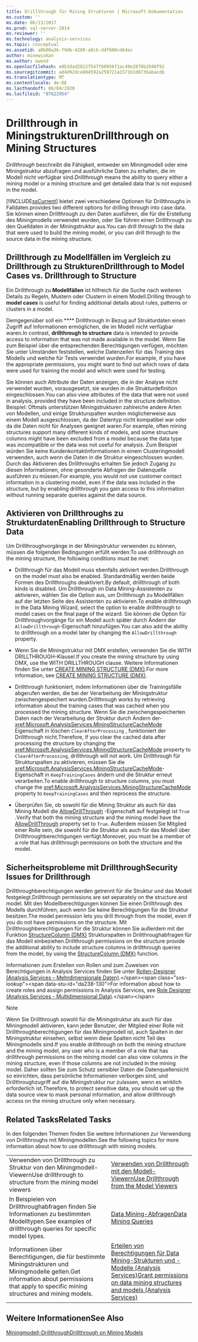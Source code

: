```yaml
---
title: Drillthrough für Mining Strukturen | Microsoft-Dokumentation
ms.custom: ''
ms.date: 06/13/2017
ms.prod: sql-server-2014
ms.reviewer: ''
ms.technology: analysis-services
ms.topic: conceptual
ms.assetid: a0b00a3b-f9db-4289-a8cb-ddf600cd64ac
author: minewiskan
ms.author: owend
ms.openlocfilehash: e8b3dad28227547f88956f1ac49e2878b2940f91
ms.sourcegitcommit: ad4d92dce894592a259721a1571b1d8736abacdb
ms.translationtype: MT
ms.contentlocale: de-DE
ms.lasthandoff: 08/04/2020
ms.locfileid: "87622954"
---
```

# <a name="drillthrough-on-mining-structures"></a><span data-ttu-id="da238-102">Drillthrough in Miningstrukturen</span><span class="sxs-lookup"><span data-stu-id="da238-102">Drillthrough on Mining Structures</span></span>
  <span data-ttu-id="da238-103">*Drillthrough* beschreibt die Fähigkeit, entweder ein Miningmodell oder eine Miningstruktur abzufragen und ausführliche Daten zu erhalten, die im Modell nicht verfügbar sind.</span><span class="sxs-lookup"><span data-stu-id="da238-103">*Drillthrough* means the ability to query either a mining model or a mining structure and get detailed data that is not exposed in the model.</span></span>  
  
 [!INCLUDE[ssCurrent](../../includes/sscurrent-md.md)] <span data-ttu-id="da238-104">bietet zwei verschiedene Optionen für Drillthroughs in Falldaten.</span><span class="sxs-lookup"><span data-stu-id="da238-104">provides two different options for drilling through into case data.</span></span> <span data-ttu-id="da238-105">Sie können einen Drillthrough zu den Daten ausführen, die für die Erstellung des Miningmodells verwendet wurden, oder Sie führen einen Drillthrough zu den Quelldaten in der Miningstruktur aus.</span><span class="sxs-lookup"><span data-stu-id="da238-105">You can drill through to the data that were used to build the mining model, or you can drill through to the source data in the mining structure.</span></span>  
  
## <a name="drillthrough-to-model-cases-vs-drillthrough-to-structure"></a><span data-ttu-id="da238-106">Drillthrough zu Modellfällen im Vergleich zu Drillthrough zu Strukturen</span><span class="sxs-lookup"><span data-stu-id="da238-106">Drillthrough to Model Cases vs. Drillthrough to Structure</span></span>  
 <span data-ttu-id="da238-107">Ein Drillthrough zu **Modellfällen** ist hilfreich für die Suche nach weiteren Details zu Regeln, Mustern oder Clustern in einem Modell.</span><span class="sxs-lookup"><span data-stu-id="da238-107">Drilling through to **model cases** is useful for finding additional details about rules, patterns or clusters in a model.</span></span>  
  
 <span data-ttu-id="da238-108">Demgegenüber soll ein \*\*\*\* Drillthrough in Bezug auf Strukturdaten einen Zugriff auf Informationen ermöglichen, die im Modell nicht verfügbar waren.</span><span class="sxs-lookup"><span data-stu-id="da238-108">In contrast, **drillthrough to structure** data is intended to provide access to information that was not made available in the model.</span></span> <span data-ttu-id="da238-109">Wenn Sie zum Beispiel über die entsprechenden Berechtigungen verfügen, möchten Sie unter Umständen feststellen, welche Datenzeilen für das Training des Modells und welche für Tests verwendet wurden.</span><span class="sxs-lookup"><span data-stu-id="da238-109">For example, if you have the appropriate permissions, you might want to find out which rows of data were used for training the model and which were used for testing.</span></span>  
  
 <span data-ttu-id="da238-110">Sie können auch Attribute der Daten anzeigen, die in der Analyse nicht verwendet wurden, vorausgesetzt, sie wurden in die Strukturdefinition eingeschlossen.</span><span class="sxs-lookup"><span data-stu-id="da238-110">You can also view attributes of the data that were not used in analysis, provided they have been included in the structure definition.</span></span> <span data-ttu-id="da238-111">Beispiel: Oftmals unterstützen Miningstrukturen zahlreiche andere Arten von Modellen, und einige Strukturspalten wurden möglicherweise aus einem Modell ausgeschlossen, da der Datentyp nicht kompatibel war oder da die Daten nicht für Analysen geeignet waren.</span><span class="sxs-lookup"><span data-stu-id="da238-111">For example, often mining structures support many different kinds of models, and some structure columns might have been excluded from a model because the data type was incompatible or the data was not useful for analysis.</span></span> <span data-ttu-id="da238-112">Zum Beispiel würden Sie keine Kundenkontaktinformationen in einem Clusteringmodell verwenden, auch wenn die Daten in die Struktur eingeschlossen wurden. Durch das Aktivieren des Drillthroughs erhalten Sie jedoch Zugang zu diesen Informationen, ohne gesonderte Abfragen der Datenquelle ausführen zu müssen.</span><span class="sxs-lookup"><span data-stu-id="da238-112">For example, you would not use customer contact information in a clustering model, even if the data was included in the structure, but by enabling drillthrough you gain access to this information without running separate queries against the data source.</span></span>  
  
## <a name="enabling-drillthrough-to-structure-data"></a><span data-ttu-id="da238-113">Aktivieren von Drillthroughs zu Strukturdaten</span><span class="sxs-lookup"><span data-stu-id="da238-113">Enabling Drillthrough to Structure Data</span></span>  
 <span data-ttu-id="da238-114">Um Drillthroughvorgänge in der Miningstruktur verwenden zu können, müssen die folgenden Bedingungen erfüllt werden:</span><span class="sxs-lookup"><span data-stu-id="da238-114">To use drillthrough on the mining structure, the following conditions must be met:</span></span>  
  
-   <span data-ttu-id="da238-115">Drillthrough für das Modell muss ebenfalls aktiviert werden.</span><span class="sxs-lookup"><span data-stu-id="da238-115">Drillthrough on the model must also be enabled.</span></span> <span data-ttu-id="da238-116">Standardmäßig werden beide Formen des Drillthroughs deaktiviert.</span><span class="sxs-lookup"><span data-stu-id="da238-116">By default, drillthrough of both kinds is disabled.</span></span> <span data-ttu-id="da238-117">Um Drillthrough im Data Mining-Assistenten zu aktivieren, wählen Sie die Option aus, um Drillthrough zu Modellfällen auf der letzten Seite des Assistenten zu aktivieren.</span><span class="sxs-lookup"><span data-stu-id="da238-117">To enable drillthrough in the Data Mining Wizard, select the option to enable drillthrough to model cases on the final page of the wizard.</span></span> <span data-ttu-id="da238-118">Sie können die Option für Drillthroughvorgänge für ein Modell auch später durch Ändern der `AllowDrillthrough`-Eigenschaft hinzufügen.</span><span class="sxs-lookup"><span data-stu-id="da238-118">You can also add the ability to drillthrough on a model later by changing the `AllowDrillthrough` property.</span></span>  
  
-   <span data-ttu-id="da238-119">Wenn Sie die Miningstruktur mit DMX erstellen, verwenden Sie die WITH DRILLTHROUGH-Klausel.</span><span class="sxs-lookup"><span data-stu-id="da238-119">If you create the mining structure by using DMX, use the WITH DRILLTHROUGH clause.</span></span> <span data-ttu-id="da238-120">Weitere Informationen finden Sie unter [CREATE MINING STRUCTURE &#40;DMX&#41;](/sql/dmx/create-mining-structure-dmx).</span><span class="sxs-lookup"><span data-stu-id="da238-120">For more information, see [CREATE MINING STRUCTURE &#40;DMX&#41;](/sql/dmx/create-mining-structure-dmx).</span></span>  
  
-   <span data-ttu-id="da238-121">Drillthrough funktioniert, indem Informationen über die Trainingsfälle abgerufen werden, die bei der Verarbeitung der Miningstruktur zwischengespeichert wurden.</span><span class="sxs-lookup"><span data-stu-id="da238-121">Drillthrough works by retrieving information about the training cases that was cached when you processed the mining structure.</span></span> <span data-ttu-id="da238-122">Wenn Sie die zwischengespeicherten Daten nach der Verarbeitung der Struktur durch Ändern der- <xref:Microsoft.AnalysisServices.MiningStructureCacheMode> Eigenschaft in löschen `ClearAfterProcessing` , funktioniert der Drillthrough nicht.</span><span class="sxs-lookup"><span data-stu-id="da238-122">Therefore, if you clear the cached data after processing the structure by changing the <xref:Microsoft.AnalysisServices.MiningStructureCacheMode> property to `ClearAfterProcessing`, drillthrough will not work.</span></span> <span data-ttu-id="da238-123">Um Drillthrough für Strukturspalten zu aktivieren, müssen Sie die <xref:Microsoft.AnalysisServices.MiningStructureCacheMode>-Eigenschaft in `KeepTrainingCases` ändern und die Struktur erneut verarbeiten.</span><span class="sxs-lookup"><span data-stu-id="da238-123">To enable drillthrough to structure columns, you must change the <xref:Microsoft.AnalysisServices.MiningStructureCacheMode> property to `KeepTrainingCases` and then reprocess the structure.</span></span>  
  
-   <span data-ttu-id="da238-124">Überprüfen Sie, ob sowohl für die Mining Struktur als auch für das Mining Modell die [AllowDrillThrough](https://docs.microsoft.com/bi-reference/assl/properties/allowdrillthrough-element-assl) -Eigenschaft auf festgelegt ist `True` .</span><span class="sxs-lookup"><span data-stu-id="da238-124">Verify that both the mining structure and the mining model have the [AllowDrillThrough](https://docs.microsoft.com/bi-reference/assl/properties/allowdrillthrough-element-assl) property set to `True`.</span></span> <span data-ttu-id="da238-125">Außerdem müssen Sie Mitglied einer Rolle sein, die sowohl für die Struktur als auch für das Modell über Drillthroughberechtigungen verfügt.</span><span class="sxs-lookup"><span data-stu-id="da238-125">Moreover, you must be a member of a role that has drillthrough permissions on both the structure and the model.</span></span>  
  
## <a name="security-issues-for-drillthrough"></a><span data-ttu-id="da238-126">Sicherheitsprobleme mit Drillthrough</span><span class="sxs-lookup"><span data-stu-id="da238-126">Security Issues for Drillthrough</span></span>  
 <span data-ttu-id="da238-127">Drillthroughberechtigungen werden getrennt für die Struktur und das Modell festgelegt.</span><span class="sxs-lookup"><span data-stu-id="da238-127">Drillthrough permissions are set separately on the structure and model.</span></span> <span data-ttu-id="da238-128">Mit den Modellberechtigungen können Sie einen Drillthrough des Modells durchführen, auch wenn Sie keine Berechtigungen für die Struktur besitzen.</span><span class="sxs-lookup"><span data-stu-id="da238-128">The model permission lets you drill through from the model, even if you do not have permissions on the structure.</span></span> <span data-ttu-id="da238-129">Mit Drillthroughberechtigungen für die Struktur können Sie außerdem mit der Funktion [StructureColumn &#40;DMX&#41;](/sql/dmx/structurecolumn-dmx) Strukturspalten in Drillthroughabfragen für das Modell einbeziehen.</span><span class="sxs-lookup"><span data-stu-id="da238-129">Drillthrough permissions on the structure provide the additional ability to include structure columns in drillthrough queries from the model, by using the [StructureColumn &#40;DMX&#41;](/sql/dmx/structurecolumn-dmx) function.</span></span>  
  
 <span data-ttu-id="da238-130">Informationen zum Erstellen von Rollen und zum Zuweisen von Berechtigungen in Analysis Services finden Sie unter [Rollen-Designer &#40;Analysis Services – Mehrdimensionale Daten&#41;](https://msdn.microsoft.com/library/ms189696(v=sql.120).aspx).</span><span class="sxs-lookup"><span data-stu-id="da238-130">For information about how to create roles and assign permissions in Analysis Services, see [Role Designer &#40;Analysis Services - Multidimensional Data&#41;](https://msdn.microsoft.com/library/ms189696(v=sql.120).aspx).</span></span>  
  
> [!NOTE]  
>  <span data-ttu-id="da238-131">Wenn Sie Drillthrough sowohl für die Miningstruktur als auch für das Miningmodell aktivieren, kann jeder Benutzer, der Mitglied einer Rolle mit Drillthroughberechtigungen für das Miningmodell ist, auch Spalten in der Miningstruktur einsehen, selbst wenn diese Spalten nicht Teil des Miningmodells sind.</span><span class="sxs-lookup"><span data-stu-id="da238-131">If you enable drillthrough on both the mining structure and the mining model, any user who is a member of a role that has drillthrough permissions on the mining model can also view columns in the mining structure, even if those columns are not included in the mining model.</span></span> <span data-ttu-id="da238-132">Daher sollten Sie zum Schutz sensibler Daten die Datenquellensicht so einrichten, dass persönliche Informationen verborgen sind, und Drillthroughzugriff auf die Miningstruktur nur zulassen, wenn es wirklich erforderlich ist.</span><span class="sxs-lookup"><span data-stu-id="da238-132">Therefore, to protect sensitive data, you should set up the data source view to mask personal information, and allow drillthrough access on the mining structure only when necessary.</span></span>  
  
## <a name="related-tasks"></a><span data-ttu-id="da238-133">Related Tasks</span><span class="sxs-lookup"><span data-stu-id="da238-133">Related Tasks</span></span>  
 <span data-ttu-id="da238-134">In den folgenden Themen finden Sie weitere Informationen zur Verwendung von Drillthroughs mit Miningmodellen.</span><span class="sxs-lookup"><span data-stu-id="da238-134">See the following topics for more information about how to use drillthrough with mining models.</span></span>  
  
|||  
|-|-|  
|<span data-ttu-id="da238-135">Verwenden von Drillthrough zu Struktur von den Miningmodell-Viewern</span><span class="sxs-lookup"><span data-stu-id="da238-135">Use drillthrough to structure from the mining model viewers</span></span>|[<span data-ttu-id="da238-136">Verwenden von Drillthrough mit den Modell-Viewern</span><span class="sxs-lookup"><span data-stu-id="da238-136">Use Drillthrough from the Model Viewers</span></span>](use-drillthrough-from-the-model-viewers.md)|  
|<span data-ttu-id="da238-137">In Beispielen von Drillthroughabfragen finden Sie Informationen zu bestimmten Modelltypen.</span><span class="sxs-lookup"><span data-stu-id="da238-137">See examples of drillthrough queries for specific model types.</span></span>|[<span data-ttu-id="da238-138">Data Mining-Abfragen</span><span class="sxs-lookup"><span data-stu-id="da238-138">Data Mining Queries</span></span>](data-mining-queries.md)|  
|<span data-ttu-id="da238-139">Informationen über Berechtigungen, die für bestimmte Miningstrukturen und Miningmodelle gelten.</span><span class="sxs-lookup"><span data-stu-id="da238-139">Get information about permissions that apply to specific mining structures and mining models.</span></span>|[<span data-ttu-id="da238-140">Erteilen von Berechtigungen für Data Mining-Strukturen und -Modelle &#40;Analysis Services&#41;</span><span class="sxs-lookup"><span data-stu-id="da238-140">Grant permissions on data mining structures and models &#40;Analysis Services&#41;</span></span>](../multidimensional-models/grant-permissions-on-data-mining-structures-and-models-analysis-services.md)|  
  
## <a name="see-also"></a><span data-ttu-id="da238-141">Weitere Informationen</span><span class="sxs-lookup"><span data-stu-id="da238-141">See Also</span></span>  
 [<span data-ttu-id="da238-142">Miningmodell-Drillthrough</span><span class="sxs-lookup"><span data-stu-id="da238-142">Drillthrough on Mining Models</span></span>](drillthrough-on-mining-models.md)  
  
  
